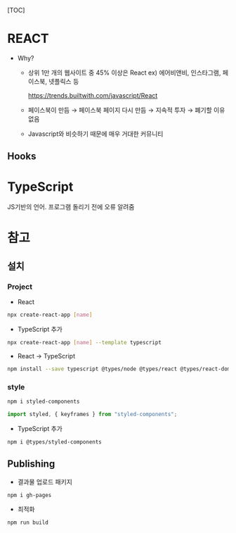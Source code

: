 [TOC]

# REACT

- Why?

  - 상위 1만 개의 웹사이트 중 45% 이상은 React	ex) 에어비앤비, 인스타그램, 페이스북, 넷플릭스 등

    https://trends.builtwith.com/javascript/React

  - 페이스북이 만듬 → 페이스북 페이지 다시 만듬 → 지속적 투자 → 폐기할 이유 없음

  - Javascript와 비슷하기 때문에 매우 거대한 커뮤니티



## Hooks



# TypeScript

JS기반의 언어. 프로그램 돌리기 전에 오류 알려줌





# 참고

## 설치

### Project

- React

```bash
npx create-react-app [name]
```

- TypeScript 추가

```bash
npx create-react-app [name] --template typescript
```

- React → TypeScript

```bash
npm install --save typescript @types/node @types/react @types/react-dom @types/jest
```



### style

```bash
npm i styled-components
```

```js
import styled, { keyframes } from "styled-components";
```

- TypeScript 추가

```bash
npm i @types/styled-components
```



## Publishing

- 결과물 업로드 패키지

```bash
npm i gh-pages
```

- 최적화

```bash
npm run build
```

